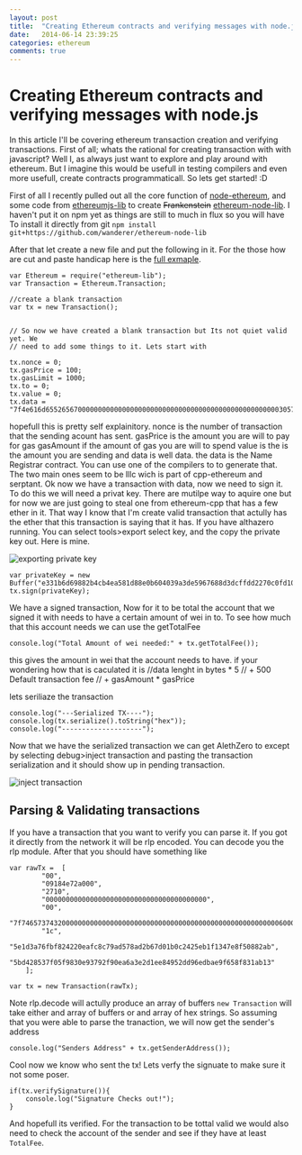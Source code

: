 ```yaml
---
layout: post
title:  "Creating Ethereum contracts and verifying messages with node.js"
date:   2014-06-14 23:39:25
categories: ethereum
comments: true
---
```


# Creating Ethereum contracts and verifying messages with node.js

In this article I'll be covering ethereum transaction creation and verifying transactions. First of all; whats the rational for creating transaction with with javascript? Well I, as always just want to explore and play around with ethereum. But I imagine this would be usefull in testing compilers and even more usefull, create contracts programmaticall. So lets get started! :D

First of all I recently pulled out all the core function of [node-ethereum](https://github.com/josephyzhou/node-ethereum), and some code from [ethereumjs-lib](https://github.com/ethereum/ethereumjs-lib) to create ~~Frankenstein~~ [ethereum-node-lib](https://github.com/wanderer/ethereum-node-lib). I haven't put it on npm yet as things are still to much in flux so you will have To install it directly from git `npm install git+https://github.com/wanderer/ethereum-node-lib`

After that let create a new file and put the following in it. For the those how are cut and paste handicap here is the [full exmaple](https://github.com/wanderer/ethereum-node-lib/blob/master/examples/transactions.js).  

```
var Ethereum = require("ethereum-lib");
var Transaction = Ethereum.Transaction;

//create a blank transaction
var tx = new Transaction();


// So now we have created a blank transaction but Its not quiet valid yet. We
// need to add some things to it. Lets start with 

tx.nonce = 0;
tx.gasPrice = 100;
tx.gasLimit = 1000;
tx.to = 0;
tx.value = 0;
tx.data = "7f4e616d65526567000000000000000000000000000000000000000000000000003057307f4e616d6552656700000000000000000000000000000000000000000000000000573360455760415160566000396000f20036602259604556330e0f600f5933ff33560f601e5960003356576000335700604158600035560f602b590033560f60365960003356573360003557600035335700";
```
hopefull this is pretty self explainitory. nonce is the number of transaction that the sending acount has sent. gasPrice is the amount you are will to pay for gas gasAmount if the amount of gas you are will to spend value is the is the amount you are sending and data is well data. the data is the Name Registrar contract. You can use one of the compilers to to generate that. The two main ones seem to be lllc wich is part of cpp-ethereum and serptant. Ok now we have a transaction with data, now we need to sign it. To do this we will need a privat key. There are mutilpe way to aquire one but for now we are just going to steal one from ethereum-cpp that has a few ether in it. That way I know that I'm create valid transaction that actully has the ether that this transaction is saying that it has. If you have althazero running. You can select tools>export select key, and the copy the private key out. Here is mine.

![exporting private key](https://i.imgur.com/N0S4q3l.png) 

```
var privateKey = new Buffer("e331b6d69882b4cb4ea581d88e0b604039a3de5967688d3dcffdd2270c0fd109");
tx.sign(privateKey);
```

We have a signed transaction, Now for it to be total the account that we signed it with needs to have a certain amount of wei in to. To see how much that this account needs we can use the getTotalFee

```
console.log("Total Amount of wei needed:" + tx.getTotalFee());
```

this gives the amount in wei that the account needs to have. if your wondering how that is caculated it is
//data lenght in bytes * 5
// + 500 Default transaction fee
// + gasAmount * gasPrice

lets seriliaze the transaction

```
console.log("---Serialized TX----");
console.log(tx.serialize().toString("hex"));
console.log("--------------------");
```

Now that we have the serialized transaction we can get AlethZero to except by selecting debug>inject transaction and pasting the transaction serialization and it should show up in pending transaction.

![inject transaction](https://i.imgur.com/YPEkMTx.png) 



## Parsing & Validating transactions
If you have a transaction that you want to verify you can parse it. If you got it directly from the network it will be rlp encoded. You can decode you the rlp module. After that you should have something like

```
var rawTx =  [
        "00",
        "09184e72a000",
        "2710",
        "0000000000000000000000000000000000000000",
        "00",
        "7f7465737432000000000000000000000000000000000000000000000000000000600057",
        "1c",
        "5e1d3a76fbf824220eafc8c79ad578ad2b67d01b0c2425eb1f1347e8f50882ab",
        "5bd428537f05f9830e93792f90ea6a3e2d1ee84952dd96edbae9f658f831ab13"
    ];

var tx = new Transaction(rawTx);
```

Note rlp.decode will actully produce an array of buffers `new Transaction` will take either and array of buffers or and array of hex strings. So assuming that you were able to parse the tranaction, we will now get the sender's address

```
console.log("Senders Address" + tx.getSenderAddress());
```

Cool now we know who sent the tx! Lets verfy the signuate to make sure it not some poser.

```
if(tx.verifySignature()){
    console.log("Signature Checks out!");
}
```

And hopefull its verified. For the transaction to be tottal valid we would  also need to check the account of the sender and see if they have at least  `TotalFee`. 

